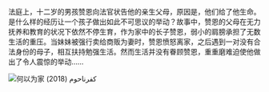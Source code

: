<!--##
{
        "description": "法庭上，十二岁的男孩赞恩向法官状告他的亲生父母，原因是，他们给了他生命。是什么样的经历让一个孩子做出如此不可思议的举动？故事中，赞恩的父母在无力抚养和教育的状况下依然不停生育，作为家中的长子赞恩，弱小的肩膀承担了无数生活的重压。当妹妹被强行卖给商贩为妻时，赞恩愤怒离家，之后遇到一对没有合法身份的母子，相互扶持勉强生活。然而生活并没有眷顾赞恩，重重磨难迫使他做出了令人震惊的举动……",
        "tag": [
            "喜剧",
            "音乐"
        ],
        "img":"https://picserver.duoyu.link/picfile/image/202306/08-1686238145841.png",
        "dateYY": "2019",
        "dateMM": "04",
        "dateDD": "20",
        "top": true,
        "signal":""
    }
 ##-->

法庭上，十二岁的男孩赞恩向法官状告他的亲生父母，原因是，他们给了他生命。是什么样的经历让一个孩子做出如此不可思议的举动？故事中，赞恩的父母在无力抚养和教育的状况下依然不停生育，作为家中的长子赞恩，弱小的肩膀承担了无数生活的重压。当妹妹被强行卖给商贩为妻时，赞恩愤怒离家，之后遇到一对没有合法身份的母子，相互扶持勉强生活。然而生活并没有眷顾赞恩，重重磨难迫使他做出了令人震惊的举动……

 <p class="notesbookimg">
 <img src="https://picserver.duoyu.link/picfile/image/202306/08-1686238145841.png" alt="何以为家 كفرناحوم (2018)" />
</p>